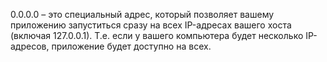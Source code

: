 0.0.0.0 – это специальный адрес, который позволяет вашему приложению запуститься
сразу на всех IP-адресах вашего хоста (включая 127.0.0.1). Т.е. если у вашего 
компьютера будет несколько IP-адресов, приложение будет доступно на всех.